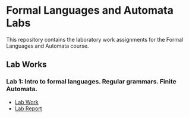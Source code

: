 # Formal Languages and Automata Labs

This repository contains the laboratory work assignments for the Formal Languages and Automata course.

## Lab Works

### Lab 1: Intro to formal languages. Regular grammars. Finite Automata.
- [Lab Work](lab1/main.py)
- [Lab Report](lab1/report.md)